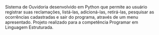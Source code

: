 Sistema de Ouvidoria desenvolvido em Python que permite ao usuário registrar suas reclamações, listá-las, adicioná-las, retirá-las, pesquisar as ocorrências cadastradas e sair do programa, através de um menu apresentado.
Projeto realizado para a competência Programar em Linguagem Estruturada.
